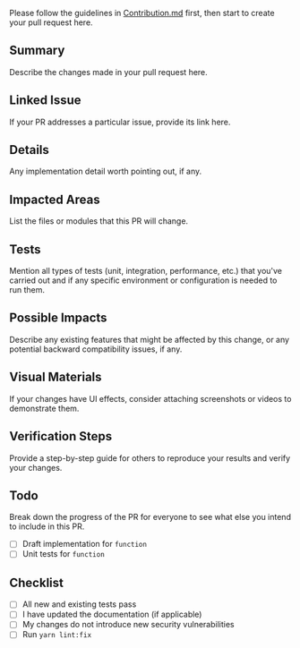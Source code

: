 Please follow the guidelines in [Contribution.md](https://github.com/social-tw/social-tw-website/blob/main/CONTRIBUTING.md) first, then start to create your pull request here. 

## Summary

Describe the changes made in your pull request here.

## Linked Issue

If your PR addresses a particular issue, provide its link here.

## Details

Any implementation detail worth pointing out, if any.

## Impacted Areas

List the files or modules that this PR will change.

## Tests

Mention all types of tests (unit, integration, performance, etc.) that you've carried out and if any specific environment or configuration is needed to run them.

## Possible Impacts

Describe any existing features that might be affected by this change, or any potential backward compatibility issues, if any.

## Visual Materials

If your changes have UI effects, consider attaching screenshots or videos to demonstrate them.

## Verification Steps

Provide a step-by-step guide for others to reproduce your results and verify your changes.

## Todo

Break down the progress of the PR for everyone to see what else you intend to include in this PR.

-   [ ] Draft implementation for `function`
-   [ ] Unit tests for `function`

## Checklist

-   [ ] All new and existing tests pass
-   [ ] I have updated the documentation (if applicable)
-   [ ] My changes do not introduce new security vulnerabilities
-   [ ] Run `yarn lint:fix`
